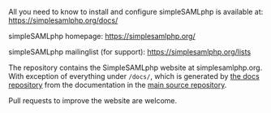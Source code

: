 All you need to know to install and configure simpleSAMLphp is available at:
https://simplesamlphp.org/docs/

simpleSAMLphp homepage:
https://simplesamlphp.org/

simpleSAMLphp mailinglist (for support):
https://simplesamlphp.org/lists

The repository contains the SimpleSAMLphp website at simplesamlphp.org. With exception of everything under `/docs/`, which is generated by [the docs repository](https://github.com/simplesamlphp/docs) from the documentation in the [main source repository](https://github.com/simplesamlphp/simplesamlphp).

Pull requests to improve the website are welcome.
